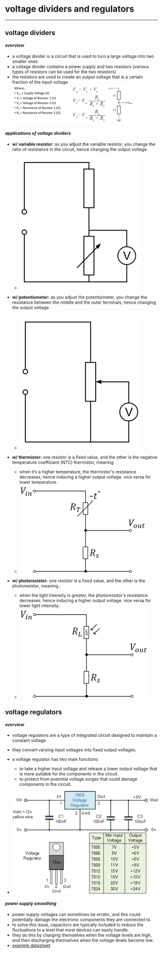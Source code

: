 # voltage dividers and regulators

***

## voltage dividers

#### _overview_

- a voltage divider is a circuit that is used to turn a large voltage into two smaller ones
- a voltage divider contains a power supply and two resistors (various types of resistors can be used for the two resistors)
- the resistors are used to create an output voltage that is a certain fraction of the input voltage
![](../images/image_1.13cc2513.png)



#### _applications of voltage dividers_

- **w/ variable resistor:** as you adjust the variable resistor, you change the ratio of resistance in the circuit, hence changing the output voltage.
  - ![](../images/image_2.474d1742.png)

- **w/ potentiometer:** as you adjust the potentiometer, you change the resistance between the middle and the outer terminals, hence changing the output voltage
  - ![](../images/image_3.9636fe02.png)

- **w/ thermistor:** one resistor is a fixed value, and the other is the negative temperature coefficient (NTC) thermistor, meaning <!--[if mathML]><mml:math xmlns:mml="http://www.w3.org/1998/Math/MathML"><mml:mo>∆</mml:mo><mml:mi>T</mml:mi><mml:mo>∝</mml:mo><mml:mrow><mml:mn>1</mml:mn><mml:mo>/</mml:mo><mml:mi>R</mml:mi></mml:mrow></mml:math><![endif]-->
  - when it’s a higher temperature, the thermistor's resistance decreases, hence inducing a higher output voltage. vice versa for lower temperature.
  - ![](../images/image_4.f127f373.png)

- **w/ photoresistor:** one resistor is a fixed value, and the other is the photoresistor, meaning <!--[if mathML]><mml:math xmlns:mml="http://www.w3.org/1998/Math/MathML"><mml:mo>∆</mml:mo><mml:mi mathvariant="normal">I</mml:mi><mml:mo>∝</mml:mo><mml:mrow><mml:mn>1</mml:mn><mml:mo>/</mml:mo><mml:mi>R</mml:mi></mml:mrow></mml:math><![endif]-->.
  - when the light intensity is greater, the photoresistor's resistance decreases. hence inducing a higher output voltage. vice versa for lower light intensity.
  - ![](../images/image_5.b600c81f.png)




## voltage regulators

#### _overview_

- voltage regulators are a type of integrated circuit designed to maintain a constant voltage.
- they convert varying input voltages into fixed output voltages.
- a voltage regulator has two main functions:
  - to take a higher input voltage and release a lower output voltage that is more suitable for the components in the circuit.
  - to protect from potential voltage surges that could damage components in the circuit.

- ![](../images/image_6.fafa78f2.png)



#### _power supply smoothing_

- power supply voltages can sometimes be erratic, and this could potentially damage the electronic components they are connected to.
- to solve this issue, capacitors are typically included to reduce the fluctuations to a level that most devices can easily handle.
- they do this by charging themselves when the voltage levels are high, and then discharging themselves when the voltage levels become low.
- [example datasheet](https://www.ti.com/lit/an/slta055/slta055.pdf)

